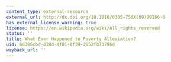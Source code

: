 ```yaml
---
content_type: external-resource
external_url: http://dx.doi.org/10.1016/0305-750X(89)90166-6
has_external_license_warning: true
license: https://en.wikipedia.org/wiki/All_rights_reserved
status: ''
title: What Ever Happened to Poverty Alleviation?
uid: 6d386cbd-838d-4f81-8f39-2652fb73796d
wayback_url: ''
---
```

